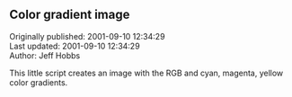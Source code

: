 ## Color gradient image  
Originally published: 2001-09-10 12:34:29  
Last updated: 2001-09-10 12:34:29  
Author: Jeff Hobbs  
  
This little script creates an image with the RGB and cyan, magenta, yellow color gradients.